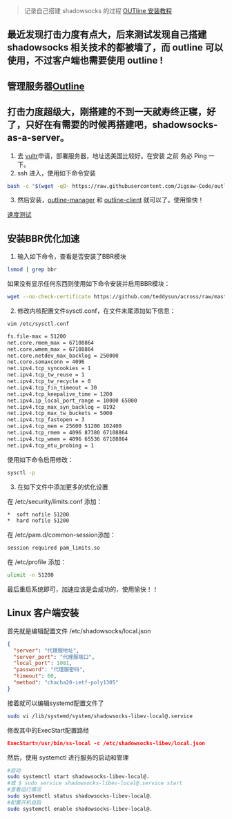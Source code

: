 > 记录自己搭建 shadowsocks 的过程
> [OUTline 安装教程](https://soragui.com/手动实现-shadowsocks-as-a-service/)

## 最近发现打击力度有点大，后来测试发现自己搭建 shadowsocks 相关技术的都被墙了，而 outline 可以使用，不过客户端也需要使用 outline !

## 管理服务器[Outline](https://github.com/Jigsaw-Code/outline-server)

## 打击力度超级大，刚搭建的不到一天就寿终正寝，好了，只好在有需要的时候再搭建吧，shadowsocks-as-a-server。

1. 去 [vultr](https://www.vultr.com/?ref=7513206)申请，部署服务器，地址选美国比较好。在安装 之前 务必 Ping 一下。
2. ssh 进入，使用如下命令安装 
```bash
bash -c "$(wget -qO- https://raw.githubusercontent.com/Jigsaw-Code/outline-server/master/src/server_manager/install_scripts/install_server.sh)"
```
3. 然后安装，[outline-manager](https://github.com/Jigsaw-Code/outline-server/tree/master/src/server_manager) 和 [outline-client](https://github.com/Jigsaw-Code/outline-client) 就可以了。使用愉快！

[速度测试](beta.speedtest.net)

## 安装BBR优化加速

1. 输入如下命令，查看是否安装了BBR模块

```bash
lsmod | grep bbr
```

如果没有显示任何东西则使用如下命令安装并启用BBR模块：

```bash
wget --no-check-certificate https://github.com/teddysun/across/raw/master/bbr.sh && chmod +x bbr.sh && ./bbr.sh
```

2. 修改内核配置文件sysctl.conf，在文件末尾添加如下信息：

```bash
vim /etc/sysctl.conf
```

```bash
fs.file-max = 51200
net.core.rmem_max = 67108864
net.core.wmem_max = 67108864
net.core.netdev_max_backlog = 250000
net.core.somaxconn = 4096
net.ipv4.tcp_syncookies = 1
net.ipv4.tcp_tw_reuse = 1
net.ipv4.tcp_tw_recycle = 0
net.ipv4.tcp_fin_timeout = 30
net.ipv4.tcp_keepalive_time = 1200
net.ipv4.ip_local_port_range = 10000 65000
net.ipv4.tcp_max_syn_backlog = 8192
net.ipv4.tcp_max_tw_buckets = 5000
net.ipv4.tcp_fastopen = 3
net.ipv4.tcp_mem = 25600 51200 102400
net.ipv4.tcp_rmem = 4096 87380 67108864
net.ipv4.tcp_wmem = 4096 65536 67108864
net.ipv4.tcp_mtu_probing = 1
```

使用如下命令启用修改：

```bash
sysctl -p
```

3. 在如下文件中添加更多的优化设置

在 /etc/security/limits.conf 添加：

```bash
*  soft nofile 51200
*  hard nofile 51200
```

在 /etc/pam.d/common-session添加：

```bash
session required pam_limits.so
```

在 /etc/profile 添加：

```bash
ulimit -n 51200
```

最后重启系统即可，加速应该是会成功的，使用愉快！！

## Linux 客户端安装
首先就是编辑配置文件 /etc/shadowsocks/local.json
```json
{
  "server": "代理服地址",
  "server_port": "代理服端口",
  "local_port": 1081,
  "password": "代理服密码",
  "timeout": 60,
  "method": "chacha20-ietf-poly1305"
}
```
接着就可以编辑systemd配置文件了
```bash
sudo vi /lib/systemd/system/shadowsocks-libev-local@.service
```
修改其中的ExecStart配置路经
```json
ExecStart=/usr/bin/ss-local -c /etc/shadowsocks-libev/local.json
```

然后，使用 systemctl 进行服务的启动和管理
```bash
#启动
sudo systemctl start shadowsocks-libev-local@.
#或 $ sudo service shadowsocks-libev-local@.service start
#查看运行情况
sudo systemctl status shadowsocks-libev-local@.
#配置开机自启
sudo systemctl enable shadowsocks-libev-local@.
```
